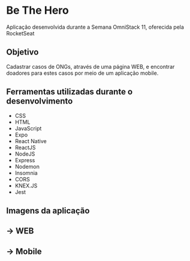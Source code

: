 # Be The Hero

Aplicação desenvolvida durante a Semana OmniStack 11, oferecida pela RocketSeat

## Objetivo

Cadastrar casos de ONGs, através de uma página WEB, e encontrar doadores para estes casos por meio de um aplicação mobile.

## Ferramentas utilizadas durante o desenvolvimento

- CSS
- HTML
- JavaScript
- Expo
- React Native
- ReactJS
- NodeJS
- Express
- Nodemon
- Insomnia
- CORS
- KNEX.JS
- Jest

## Imagens da aplicação
## -> WEB

## -> Mobile
